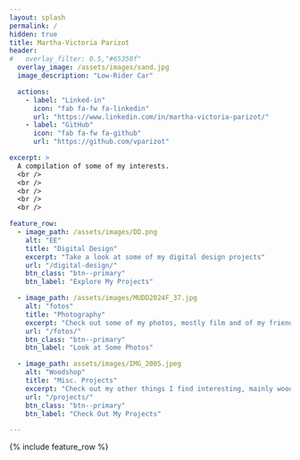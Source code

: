 ```yaml
---
layout: splash
permalink: /
hidden: true
title: Martha-Victoria Parizot
header:
#   overlay_filter: 0.5,"#65350f"
  overlay_image: /assets/images/sand.jpg
  image_description: "Low-Rider Car"

  actions:
    - label: "Linked-in"
      icon: "fab fa-fw fa-linkedin"
      url: "https://www.linkedin.com/in/martha-victoria-parizot/"
    - label: "GitHub"
      icon: "fab fa-fw fa-github"
      url: "https://github.com/vparizot"

excerpt: >
  A compilation of some of my interests. 
  <br />
  <br />
  <br />
  <br />
  <br />

feature_row:
  - image_path: /assets/images/DD.png
    alt: "EE"
    title: "Digital Design"
    excerpt: "Take a look at some of my digital design projects"
    url: "/digital-design/"
    btn_class: "btn--primary"
    btn_label: "Explore My Projects"

  - image_path: /assets/images/MUDD2024F_37.jpg
    alt: "fotos"
    title: "Photography"
    excerpt: "Check out some of my photos, mostly film and of my friends"
    url: "/fotos/"
    btn_class: "btn--primary"
    btn_label: "Look at Some Photos"

  - image_path: assets/images/IMG_2005.jpeg
    alt: "Woodshop"
    title: "Misc. Projects"
    excerpt: "Check out my other things I find interesting, mainly wood working, sailing, and speakers"
    url: "/projects/"
    btn_class: "btn--primary"
    btn_label: "Check Out My Projects"      

---
```


{% include feature_row %}